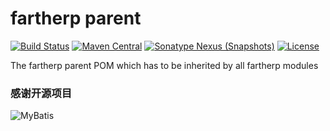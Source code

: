 # fartherp parent
[![Build Status](https://travis-ci.org/fartherp/parent.svg?branch=master)](https://travis-ci.org/fartherp/parent)
[![Maven Central](https://maven-badges.herokuapp.com/maven-central/com.github.fartherp/fartherp-parent/badge.svg)](https://maven-badges.herokuapp.com/maven-central/com.github.fartherp/fartherp-parent/)
[![Sonatype Nexus (Snapshots)](https://img.shields.io/nexus/s/https/oss.sonatype.org/com.github.fartherp/fartherp-parent.svg)](https://oss.sonatype.org/content/repositories/snapshots/com/github/fartherp/fartherp-parent/)
[![License](http://img.shields.io/:license-apache-brightgreen.svg)](https://www.apache.org/licenses/LICENSE-2.0.html)

The fartherp parent POM which has to be inherited by all fartherp modules

### 感谢开源项目
![MyBatis](https://camo.githubusercontent.com/196d30052623ff7b233765c5f641dbc8ae2f287d/687474703a2f2f6d7962617469732e6769746875622e696f2f696d616765732f6d7962617469732d6c6f676f2e706e67)